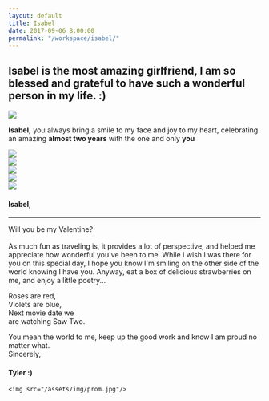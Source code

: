 ```yaml
---
layout: default
title: Isabel
date: 2017-09-06 8:00:00
permalink: "/workspace/isabel/"
---
```


<section id="isabel-page">
    <h1 class="isabel-title">Isabel is the most amazing girlfriend, I am so blessed and grateful to have such a wonderful person in my life. :)</h1>
    <img class="isabel-image" src="/assets/img/isabel/isabel.jpg"/>
    <!-- <h1 class="isabel-title">"Not crass enough, I don't give a shit" - Isabel Wickliffe (FASET 2015)</h1> -->
    <p class="isabel-text"><strong>Isabel,</strong> you always bring a smile to my face and joy to my heart,
        celebrating an amazing <strong>almost two years</strong> with the one and only <strong>you</strong></p>
</section>

<section id="isabel-album">
    <div class="isabel-slot">
        <img class="isabel-photo" src="/assets/img/isabel/anniver-1.jpg">
    </div>
    <div class="isabel-slot">
        <img class="isabel-photo" src="/assets/img/isabel/anniver-2.jpg">
    </div>
    <div class="isabel-slot">
        <img class="isabel-photo" src="/assets/img/isabel/anniver-3.jpg">
    </div>
    <div class="isabel-slot">
        <img class="isabel-photo" src="/assets/img/isabel/anniver-4.jpg">
    </div>
</section>

<!--
<section id="countdown">
    <h3>Countdown until I see you again!!! <3</h3>
    <hr>
    <div id="clock">
        <div>
            <span class="days"></span>
            <div class="clock-labels">Days</div>
        </div>
        <div>
            <span class="hours"></span>
            <div class="clock-labels">Hours</div>
        </div>
        <div>
            <span class="minutes"></span>
            <div class="clock-labels">Minutes</div>
        </div>
        <div>
            <span class="seconds"></span>
            <div class="clock-labels">Seconds</div>
        </div>
    </div>
</section>
-->

<section id="postcard">
    <img id="postcard-stamp" src="/assets/img/stamp.jpg">
    <div id="postcard-letter">
        <h4>Isabel,</h4>
        <hr>
        <p>
            Will you be my Valentine? <br> <br>
            As much fun as traveling is, it provides a lot of perspective, and helped me appreciate how wonderful
            you've been to me. While I wish I was there for you on this special day, I hope you know I'm smiling on
            the other side of the world knowing I have you. Anyway, eat a box of delicious strawberries on me, and
            enjoy a
            little
            poetry...
        </p>
        <p class="postcard-centered">
            Roses are red, <br>
            Violets are blue, <br>
            Next movie date we <br>
            are watching Saw Two. <br>
        </p>
        <p>
            You mean the world to me, keep up the good work and know I am proud no matter what. <br>
            Sincerely,
        </p>
        <h4>Tyler :)</h4>
    </div>
</section>

<section id="isabel-prom">

    <img src="/assets/img/prom.jpg"/>

</section>


<!--
    <section class="isabel-poetry">
        <h3>Radiance</h3>
        <div class="isabel-poem">

            <div class="poem-line">A golden glow touches my heart,</div>
            <div class="poem-line">Always there no matter how far apart,</div>
            <div class="poem-line">Gracefully lifting my spirits and brightening my days,</div>
            <div class="poem-line">It shines from my most perfect angel, who never ceases to amaze</div>

            <div class="poem-newline">Her beautiful skin is soft and fair, like a smooth wave to the sight</div>
            <div class="poem-line">Her gentle touch is warm and soothing, like cocoa on a winter night</div>
            <div class="poem-line">Her golden locks swirl festively, like loose grass in a fall meadow</div>
            <div class="poem-line">Her rosy cheeks beam, like spring flowers that continue to grow</div>

            <!--
                        <div class="poem-newline">Please, please don't read this</div>
                        <div class="poem-line"></div>
                        <div class="poem-line"></div>
                        <div class="poem-line"></div>

                        <div class="poem-newline">Seriously, I want to be as perfect as you (ok that's impossible)</div>
                        <div class="poem-line"></div>
                        <div class="poem-line"></div>
                        <div class="poem-line"></div>
            //comment here -- >
            <div class="poem-newline">I am so lucky to have her, she's a dream come true</div>
            <div class="poem-line">I could never want anything when I have you</div>
            <div class="poem-line">I hope you know that I am head over heels</div>
            <div class="poem-endline">Isabel Wickliffe, I love you for realz</div>

        </div>
    </section>
-->

<script type="text/javascript">
    $(document).ready(function(){
        var fadeSection = document.getElementById("isabel-prom");
        promFader(fadeSection);
    });

    function promFader(fadeSection) {
        fadeSection.style.backgroundColor = '#' + 
    });
</script>

<script src="/assets/js/clock.js" type="text/javascript"></script>